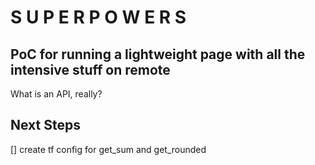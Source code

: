 # S U P E R P O W E R S

## PoC for running a lightweight page with all the intensive stuff on remote


What is an API, really?


## Next Steps
[] create tf config for get_sum and get_rounded
